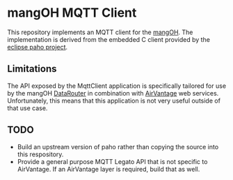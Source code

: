 mangOH MQTT Client
==================

This repository implements an MQTT client for the [mangOH](http://mangoh.io).  The implementation
is derived from the embedded C client provided by the
[eclipse paho project](http://www.ecplipse.org/paho/).

Limitations
-----------
The API exposed by the MqttClient application is specifically tailored for use by the mangOH
[DataRouter](http://github.com/mangOH/DataRouter) in combination with
[AirVantage](http://airvantage.net) web services.  Unfortunately, this means that this application
is not very useful outside of that use case.

TODO
----
* Build an upstream version of paho rather than copying the source into this respository.
* Provide a general purpose MQTT Legato API that is not specific to AirVantage.  If an AirVantage
  layer is required, build that as well.
